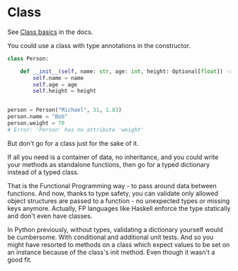 # Class

See [Class basics](https://mypy.readthedocs.io/en/stable/class_basics.html) in the docs.

You could use a class with type annotations in the constructor.

```python 
class Person:

    def __init__(self, name: str, age: int, height: Optional[float]) -> None:
        self.name = name
        self.age = age
        self.height = height


person = Person("Michael", 31, 1.83)
person.name = "Bob"
person.weight = 70 
# Error: 'Person' has no attribute 'weight'
```

But don't go for a class just for the sake of it. 

If all you need is a container of data, no inheritance, and you could write your methods as standalone functions, then go for a typed dictionary instead of a typed class.

That is the Functional Programming way - to pass around data between functions. And now, thanks to type safety, you can validate only allowed object structures are passed to a function - no unexpected types or missing keys anymore. Actually, FP languages like Haskell enforce the type statically and don't even have classes.

In Python previously, without types, validating a dictionary yourself would be cumbersome. With conditional and additional unit tests. And so you might have resorted to methods on a class which expect values to be set on an instance because of the class's init method. Even though it wasn't a good fit.
